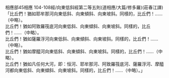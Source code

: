相應部45相應 104-108經/向東低斜經第二等五則(道相應/大篇/修多羅)(莊春江譯)  
「比丘們！猶如耶牟那河向東低斜、向東傾斜、向東坡斜。同樣的，比丘們！……（中略）。  
比丘們！猶如阿致羅筏底河向東低斜、向東傾斜、向東坡斜。同樣的，比丘們！……（中略）。  
比丘們！猶如薩羅浮河向東低斜、向東傾斜、向東坡斜。同樣的，比丘們！……（中略）。  
比丘們！猶如摩醯河向東低斜、向東傾斜、向東坡斜。同樣的，比丘們！……（中略）。  
比丘們！猶如凡任何大河，即：恒河、耶牟那河、阿致羅筏底河、薩羅浮河、摩醯河都向東低斜、向東傾斜、向東坡斜。同樣的，比丘們！……（中略）。」  
  
  
